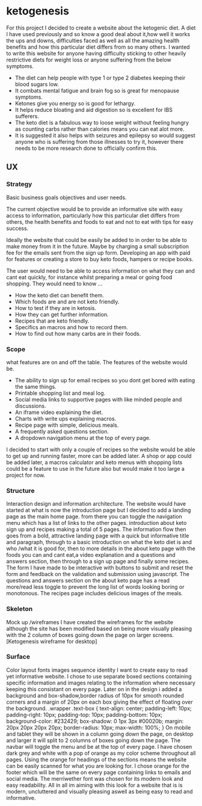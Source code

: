 # ketogenesis 
For this project I decided to create a website about the ketogenic diet. A diet I have used previously and so know a good deal about it,how well it works the ups and downs, difficulties faced as well as all the amazing health benefits and how this particular diet differs from so many others.
I wanted to write this website for anyone having difficulty sticking to other heavily restrictive diets for weight loss or anyone suffering from the below symptoms. 
* The diet can help people with type 1 or type 2 diabetes keeping their blood sugars low. 
* It combats mental fatigue and brain fog so is great for menopause symptoms.
* Ketones give you energy so is good for lethargy.
* It helps reduce bloating and aid digestion so is excellent for IBS sufferers.
* The keto diet is a fabulous way to loose weight without feeling hungry as counting carbs rather than calories means you can eat alot more.
* It is suggested it also helps with seizures and epilepsy so would suggest anyone who is suffering from those illnesses to try it, however there needs to be more research done to officially confirm this.
## UX
### Strategy
Basic business goals objectives and user needs.

The current objective would be to provide an informative site with easy access to information, particularly how this particular diet differs from others, the health benefits and foods to eat and not to eat with tips for easy success.

Ideally the website that could be easily be added to in order to be able to make money from it in the future.
Maybe by charging a small subscription fee for the emails sent from the sign up form. Developing an app with paid for features or creating a store to buy keto foods, hampers or recipe books.

The user would need to be able to access information on what they can and cant eat quickly, for instance whilst preparing a meal or going food shopping.
They would need to know ...
* How the keto diet can benefit them.
* Which foods are and are not keto friendly.
* How to test if they are in ketosis.
* How they can get further information.
* Recipes that are keto friendly.
* Specifics an macros and how to record them.
* How to find out how many carbs are in their foods.

### Scope
what features are on and off the table.
The features of the website would be.
* The ability to sign up for email recipes so you dont get bored with eating the same things.
* Printable shopping list and meal log.
* Social media links to supportive pages with like minded people and discussions.
* An iframe video explaining the diet.
* Charts with write ups explaining macros.
* Recipe page with simple, delicious meals.
* A frequently asked questions section.
* A dropdown navigation menu at the top of every page.
  
I decided to start with only a couple of recipes so the website would be able to get up and running faster, more can be added later.
A shop or app could be added later, a macros calculator and keto menus with shopping lists could be a feature to use in the future also but would make it too large a project for now.

### Structure
Interaction design and information architecture.
The website would have started at what is now the introduction page but I decided to add a landing page as the main home page.
from there you can toggle  the navigation menu which has a list of links to the other pages.
introduction
about keto
sign up and
recipes
making a total of 5 pages.
The information flow then goes from a bold, attractive landing page with a quick but informative title and paragraph, through to a basic introduction on what the keto diet is and who /what it is good for, then to more details in the about keto page with the foods you can and cant eat,a video explanation and a questions and answers section, then through to a sign up page and finally some recipes.
The form I have made to be interactive with buttons to submit and reset the form and feedback on the validation and submission using javascript.
The questions and answers section on the about keto page has a read more/read less toggle to prevent the long list of words looking boring or monotonous.
The recipes page includes delicious images of the meals.


### Skeleton
Mock up /wireframes
I have created the wireframes for the website although the site has been modified based on being more visually pleasing with the 2 column of boxes going down the page on larger screens.
[Ketogenesis wireframe for desktop]

### Surface
Color layout fonts images sequence identity
I want to create easy to read yet informative website. 
I chose to use separate boxed sections containing specific information and images relating to the information where necessary keeping this consistant on every page. Later on in the design i added a background and box-shadow,border radius of 10px for smooth rounded corners and a margin of 20px on each box giving the effect of floating over the background.
.wrapper .text-box {
    text-align: center;
    padding-left: 10px;
    padding-right: 10px;
    padding-top: 10px;
    padding-bottom: 10px;
    background-color: #232429;
    box-shadow: 0 1px 3px #00020b;
    margin: 20px 20px 20px 20px;
    border-radius: 10px;
    max-width: 100%;
}
On mobile and tablet they will be shown in a column going down the page, on desktop and larger it will split to 2 columns of boxes going down the page.
The navbar will toggle the menu and be at the top of every page.
I have chosen dark grey and white with a pop of orange as my color scheme throughout all pages.  Using the orange for headings of the sections means the website can be easily scanned for what you are looking for.
I chose orange for the footer which will be the same on every page containing links to emails and social media.
The merriwether font was chosen for its modern look and easy readability.
All in all im aiming with this look for a website that is is modern, uncluttered and visually pleasing aswell as being easy to read and informative.
